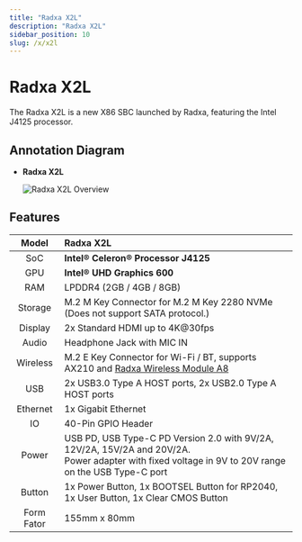 ```yaml
---
title: "Radxa X2L"
description: "Radxa X2L"
sidebar_position: 10
slug: /x/x2l
---
```


# Radxa X2L

The Radxa X2L is a new X86 SBC launched by Radxa, featuring the Intel J4125 processor.

## Annotation Diagram

- **Radxa X2L**

  ![Radxa X2L Overview](/img/x/x2l/radxa_x2l_ports.webp)

## Features

|   Model    | Radxa X2L                                                                                                                                                     |
| :--------: | :------------------------------------------------------------------------------------------------------------------------------------------------------------ |
|    SoC     | **Intel® Celeron® Processor J4125**                                                                                                                         |
|    GPU     | **Intel® UHD Graphics 600**                                                                                                                                  |
|    RAM     | LPDDR4 (2GB / 4GB / 8GB)                                                                                                                                      |
|  Storage   | M.2 M Key Connector for M.2 M Key 2280 NVMe (Does not support SATA protocol.)                                                                                 |
|  Display   | 2x Standard HDMI up to 4K@30fps                                                                                                                               |
|   Audio    | Headphone Jack with MIC IN                                                                                                                                    |
|  Wireless  | M.2 E Key Connector for Wi-Fi / BT, supports AX210 and [Radxa Wireless Module A8](/accessories/wireless-a8)                                                   |
|    USB     | 2x USB3.0 Type A HOST ports, 2x USB2.0 Type A HOST ports                                                                                                      |
|  Ethernet  | 1x Gigabit Ethernet                                                                                                                                           |
|     IO     | 40-Pin GPIO Header                                                                                                                                            |
|   Power    | USB PD, USB Type-C PD Version 2.0 with 9V/2A, 12V/2A, 15V/2A and 20V/2A. <br/>Power adapter with fixed voltage in 9V to 20V range on the USB Type-C port<br/> |
|   Button   | 1x Power Button, 1x BOOTSEL Button for RP2040, 1x User Button, 1x Clear CMOS Button                                                                           |
| Form Fator | 155mm x 80mm                                                                                                                                                  |
